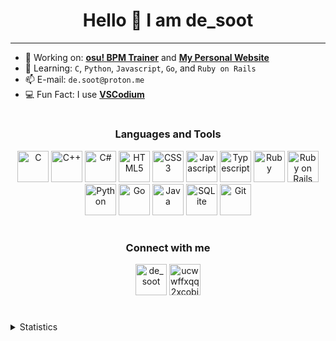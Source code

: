 <h1 align="center">Hello 👋 I am de_soot</h1>

---

- 🔭 Working on: **[osu! BPM Trainer](https://github.com/de-soot/osu-bpm-trainer-cli)** and **[My Personal Website](https://github.com/de-soot/de-soot.github.io)**
- 🌱 Learning: `C`, `Python`, `Javascript`, `Go`, and `Ruby on Rails`
- 📫 E-mail: `de.soot@proton.me`
- 💻 Fun Fact: I use **[VSCodium](https://vscodium.com/)**

#

<h3 align="center">Languages and Tools</h3>
<p align="center">
  <img src="https://cdn.jsdelivr.net/gh/devicons/devicon@latest/icons/c/c-original.svg" alt="C" width="50" height="50"/>
  <img src="https://cdn.jsdelivr.net/gh/devicons/devicon@latest/icons/cplusplus/cplusplus-original.svg" alt="C++" width="50" height="50"/>
  <img src="https://cdn.jsdelivr.net/gh/devicons/devicon@latest/icons/csharp/csharp-original.svg" alt="C#" width="50" height="50"/>
  <img src="https://cdn.jsdelivr.net/gh/devicons/devicon@latest/icons/html5/html5-original.svg" alt="HTML5" width="50" height="50"/>
  <img src="https://cdn.jsdelivr.net/gh/devicons/devicon@latest/icons/css3/css3-original.svg" alt="CSS3" width="50" height="50"/>
  <img src="https://cdn.jsdelivr.net/gh/devicons/devicon@latest/icons/javascript/javascript-original.svg" alt="Javascript" width="50" height="50"/>
  <img src="https://cdn.jsdelivr.net/gh/devicons/devicon@latest/icons/typescript/typescript-original.svg" alt="Typescript" width="50" height="50"/>
  <img src="https://cdn.jsdelivr.net/gh/devicons/devicon@latest/icons/ruby/ruby-original.svg" alt="Ruby" width="50" height="50"/>
  <img src="https://cdn.jsdelivr.net/gh/devicons/devicon@latest/icons/rails/rails-original-wordmark.svg" alt="Ruby on Rails" width="50" height="50"/>
  <img src="https://cdn.jsdelivr.net/gh/devicons/devicon@latest/icons/python/python-original.svg" alt="Python" width="50" height="50"/>
  <img src="https://cdn.jsdelivr.net/gh/devicons/devicon@latest/icons/go/go-original.svg" alt="Go" width="50" height="50"/>
  <img src="https://cdn.jsdelivr.net/gh/devicons/devicon@latest/icons/java/java-original.svg" alt="Java" width="50" height="50"/>
  <img src="https://cdn.jsdelivr.net/gh/devicons/devicon@latest/icons/sqlite/sqlite-original.svg" alt="SQLite" width="50" height="50"/>
  <img src="https://cdn.jsdelivr.net/gh/devicons/devicon@latest/icons/git/git-original.svg" alt="Git" width="50" height="50"/>
</p>

#

<h3 align="center">Connect with me</h3>
<p align="center">
  <a href="https://twitter.com/de_soot" target="blank"><img src="https://raw.githubusercontent.com/rahuldkjain/github-profile-readme-generator/master/src/images/icons/Social/twitter.svg" alt="de_soot" width="50" height="50"/></a>
  <a href="https://www.youtube.com/c/ucwwffxqq2xcobjcxx9sexww" target="blank"><img src="https://raw.githubusercontent.com/rahuldkjain/github-profile-readme-generator/master/src/images/icons/Social/youtube.svg" alt="ucwwffxqq2xcobjcxx9sexww" width="50" height="50"/></a>
</p>

#

<details>
  <summary>Statistics</summary>
  <p align="center">
    <img src="https://github-profile-trophy.vercel.app/?username=de-soot&margin-w=16&theme=monokai" alt="de-soot's github trophies">
    <img src="https://github-readme-stats.vercel.app/api?username=de-soot&show_icons=true&theme=monokai" alt="de-soot's github stats">
    <img src="https://github-readme-streak-stats.herokuapp.com/?user=de-soot&theme=monokai" alt="de-soot's github streak stats">
  </p>
  <p align="center"><img src="https://komarev.com/ghpvc/?username=de-soot&label=Profile%20views&color=0e75b6&style=flat" alt="de-soot's github profile visit count"/></p>
</details>
